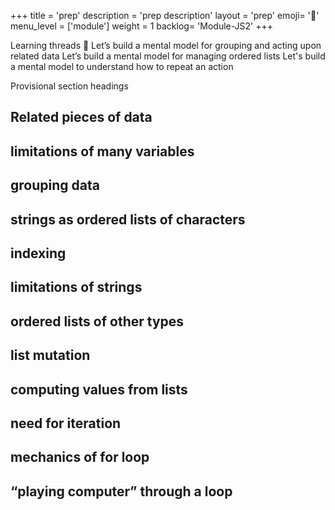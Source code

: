 +++
title = 'prep'
description = 'prep description'
layout = 'prep'
emoji= '📝'
menu_level = ['module']
weight = 1
backlog= 'Module-JS2'
+++

Learning threads 🧵
Let’s build a mental model for grouping and acting upon related data
Let’s build a mental model for managing ordered lists
Let's build a mental model to understand how to repeat an action

Provisional section headings

## Related pieces of data

## limitations of many variables

## grouping data

## strings as ordered lists of characters

## indexing

## limitations of strings

## ordered lists of other types

## list mutation

## computing values from lists

## need for iteration

## mechanics of for loop

## “playing computer” through a loop
